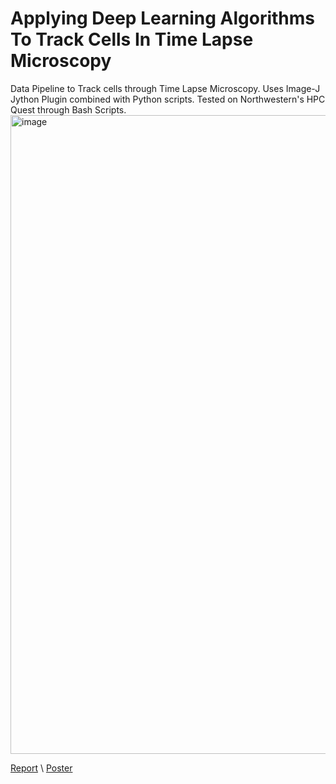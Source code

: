 # Applying Deep Learning Algorithms To Track Cells In Time Lapse Microscopy

Data Pipeline to Track cells through Time Lapse Microscopy. Uses Image-J Jython Plugin combined with Python scripts. Tested on Northwestern's HPC Quest through Bash Scripts.  
<img width="1022" alt="image" src="https://github.com/user-attachments/assets/cc68e59d-fa52-411e-b8a9-4490af356d78">



[Report](Files/ReportSummary.pdf) \\
[Poster](Files/NUBioscientist_Summer2023_final.pdf) 
